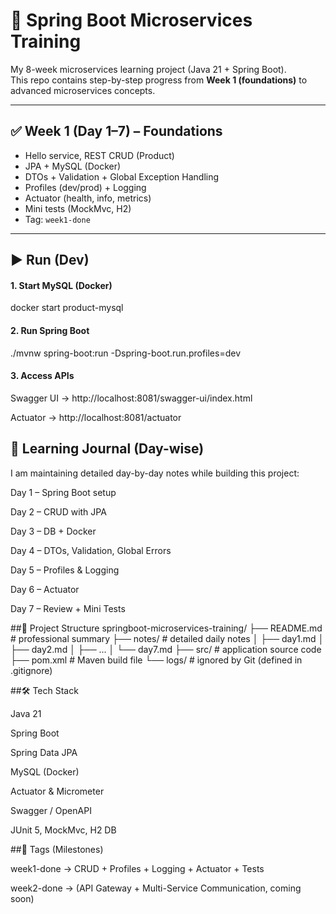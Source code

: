 # 🚀 Spring Boot Microservices Training

My 8-week microservices learning project (Java 21 + Spring Boot).  
This repo contains step-by-step progress from **Week 1 (foundations)** to advanced microservices concepts.

---

## ✅ Week 1 (Day 1–7) – Foundations
- Hello service, REST CRUD (Product)
- JPA + MySQL (Docker)
- DTOs + Validation + Global Exception Handling
- Profiles (dev/prod) + Logging
- Actuator (health, info, metrics)
- Mini tests (MockMvc, H2)
- Tag: `week1-done`

---

## ▶️ Run (Dev)

#### 1. Start MySQL (Docker)

docker start product-mysql

#### 2. Run Spring Boot
./mvnw spring-boot:run -Dspring-boot.run.profiles=dev

#### 3. Access APIs

Swagger UI → http://localhost:8081/swagger-ui/index.html

Actuator → http://localhost:8081/actuator


## 📒 Learning Journal (Day-wise)

I am maintaining detailed day-by-day notes while building this project:

Day 1 – Spring Boot setup

Day 2 – CRUD with JPA

Day 3 – DB + Docker

Day 4 – DTOs, Validation, Global Errors

Day 5 – Profiles & Logging

Day 6 – Actuator

Day 7 – Review + Mini Tests

##📂 Project Structure
springboot-microservices-training/
 ├── README.md          # professional summary
 ├── notes/             # detailed daily notes
 │   ├── day1.md
 │   ├── day2.md
 │   ├── ...
 │   └── day7.md
 ├── src/               # application source code
 ├── pom.xml           # Maven build file 
 └── logs/             # ignored by Git (defined in .gitignore)

##🛠️ Tech Stack

Java 21

Spring Boot

Spring Data JPA

MySQL (Docker)

Actuator & Micrometer

Swagger / OpenAPI

JUnit 5, MockMvc, H2 DB


##🎯 Tags (Milestones)

week1-done → CRUD + Profiles + Logging + Actuator + Tests

week2-done → (API Gateway + Multi-Service Communication, coming soon)